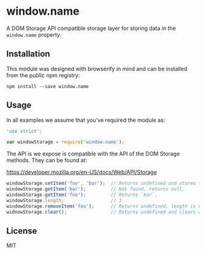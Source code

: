 # window.name

A DOM Storage API compatible storage layer for storing data in the `window.name`
property.

## Installation

This module was designed with browserify in mind and can be installed from the
public npm registry:

```
npm install --save window.name
```

## Usage

In all examples we assume that you've required the module as:

```js
'use strict';

var windowStorage = require('window.name');
```

The API is we expose is compatible with the API of the DOM Storage methods. They
can be found at:

https://developer.mozilla.org/en-US/docs/Web/API/Storage

```js
windowStorage.setItem('foo', 'bar');  // Returns undefined and stores the value.
windowStorage.getItem('bar');         // Not found, returns null.
windowStorage.getItem('foo');         // Returns `bar`.
windowStorage.length;                 // 1
windowStorage.removeItem('foo');      // Returns undefined, length is now 0.
widnowStorage.clear();                // Returns undefined and clears all items.
```

## License

MIT
